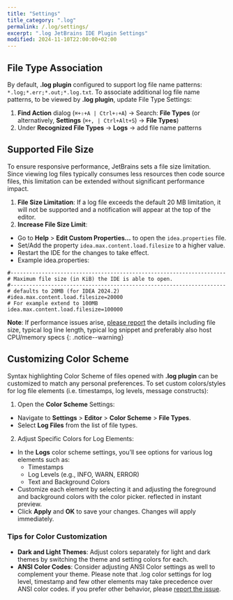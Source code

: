 ```yaml
---
title: "Settings"
title_category: ".log"
permalink: /.log/settings/
excerpt: ".log JetBrains IDE Plugin Settings"
modified: 2024-11-10T22:00:00+02:00
---
```


## File Type Association

By default, **.log plugin** configured to support log file name patterns: `*.log;*.err;*.out;*.log.txt`.
To associate additional log file name patterns, to be viewed by **.log plugin**, update File Type Settings:
1. **Find Action** dialog (`⌘+⇧+A | Ctrl+⇧+A`) → Search: **File Types** (or alternatively, **Settings** (`⌘+, | Ctrl+Alt+S`) → **File Types**)
2. Under **Recognized File Types** → **Logs** → add file name patterns


## Supported File Size

To ensure responsive performance, JetBrains sets a file size limitation. Since viewing log files typically consumes less resources then code source files, this limitation can be extended without significant performance impact. 

1. **File Size Limitation**: If a log file exceeds the default 20 MB limitation, it will not be supported and a notification will appear at the top of the editor.
2. **Increase File Size Limit**:
- Go to **Help** > **Edit Custom Properties…** to open the `idea.properties` file.
- Set/Add the property `idea.max.content.load.filesize` to a higher value.
- Restart the IDE for the changes to take effect. 
- Example idea.properties:
```
#---------------------------------------------------------------------  
# Maximum file size (in KiB) the IDE is able to open.  
#---------------------------------------------------------------------  
# defaults to 20MB (for IDEA 2024.2)
#idea.max.content.load.filesize=20000
# For example extend to 100MB
idea.max.content.load.filesize=100000
```

**Note**: If performance issues arise, [please report](/.log/view-and-navigate/#submitting-issues--feature-requests) the details including file size, typical log line length, typical log snippet and preferably also host CPU/memory specs
{: .notice--warning}

## Customizing Color Scheme

Syntax highlighting Color Scheme of files opened with **.log plugin** can be customized to match any personal preferences.
To set custom colors/styles for log file elements (i.e. timestamps, log levels, message constructs):

1. Open the **Color Scheme** Settings:
- Navigate to **Settings** > **Editor** > **Color Scheme** > **File Types**.
- Select **Log Files** from the list of file types.

2. Adjust Specific Colors for Log Elements:
- In the **Logs** color scheme settings, you’ll see options for various log elements such as:
  - Timestamps
  - Log Levels (e.g., INFO, WARN, ERROR)
  - Text and Background Colors
- Customize each element by selecting it and adjusting the foreground and background colors with the color picker. reflected in instant preview.
- Click **Apply** and **OK** to save your changes. Changes will apply immediately.

### Tips for Color Customization

- **Dark and Light Themes**: Adjust colors separately for light and dark themes by switching the theme and setting colors for each.
- **ANSI Color Codes**: Consider adjusting ANSI Color settings as well to complement your theme. Please note that .log color settings for log level, timestamp and few other elements may take precedence over ANSI color codes. if you prefer other behavior, please [report the issue](/.log/view-and-navigate/#submitting-issues--feature-requests).
